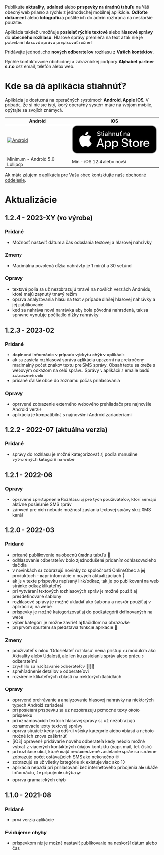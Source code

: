 Publikujte **aktuality**, **udalosti** alebo **príspevky na úradnú tabuľu** na Váš obecný web priamo a rýchlo z jednoduchej mobilnej aplikácie. **Odfoťte dokument** alebo **fotografiu** a pošlite ich do admin rozhrania na neskoršie použitie.

Aplikácia taktiež umožňuje **posielať rýchle textové** alebo **hlasové správy** do **obecného rozhlasu**. Hlasové správy premieňa na text a tak nie je potrebné hlasovú správu prepisovať ručne!

Pridávajte jednoducho **nových odberateľov** rozhlasu z **Vašich kontaktov**.

Rýchle kontaktovanie obchodnej a zákazníckej podpory **Alphabet partner s.r.o** cez email, telefón alebo web.

# Kde sa dá aplikácia stiahnúť?
Aplikácia je dostupná na operačných systémoch **Android**, **Apple iOS**. V prípade, že si nie ste istý, ktorý operačný systém máte na svojom mobile, opýtajte sa svojích známych. 

| Android | iOS |
|-----|--------|
|<a href="https://play.google.com/store/apps/details?id=com.alphabetpartner.obmayorapp"><img src="https://play.google.com/intl/en_us/badges/static/images/badges/sk_badge_web_generic.png" alt="Android" width="350"/></a>|<a href="https://apps.apple.com/sk/app/online-úrad/id1578027584"><img src="https://raw.githubusercontent.com/Martinedo/ObApp_promoting/master/resources/download_on_app_store_sk.png" alt="iOS" width="300"/></a>|
| Minimum - Android 5.0 Lollipop| Min - iOS 12.4 alebo novší |

Ak máte záujem o aplikáciu pre Vašu obec kontaktujte naše [obchodné oddelenie](https://onlineobec.sk/kontakt/).

# Aktualizácie

## 1.2.4 - 2023-XY (vo výrobe)

### Pridané
- Možnosť nastaviť dátum a čas odoslania textovej a hlasovej nahrávky

### Zmeny
- Maximálna povolená dĺžka nahrávky je 1 minút a 30 sekúnd

### Opravy
- textové polia sa už nezobrazujú tmavé na novších verziách Androidu, ktoré majú zapnutý tmavý režim
- oprava analyzovania hlasu na text v prípade dlhšej hlasovej nahrávky a jej publikovanie
- keď sa nahráva nová nahrávka aby bola pôvodná nahradená, tak sa správne vynuluje počítadlo dĺžky nahrávky

## 1.2.3 - 2023-02

### Pridané
- doplnené informácie v prípade výskytu chýb v aplikácie
- ak sa zasiela rozhlasová správa aplikácia upozorní na prekročený maximalný počet znakov textu pre SMS správy. Obsah textu sa oreže s webovým odkazom na celú správu. Správy v aplikácií a emaile budú zobrazené celé
- pridané ďalšie obce do zoznamu počas prihlasovania

### Opravy
- opravené zobrazenie externého webového prehliadača pre najnovšie Android verzie 
- aplikácia je kompatibilná s najnovšími Android zariadeniami

## 1.2.2 - 2022-07 (aktuálna verzia)

### Pridané
- správy do rozhlasu je možné kategorizovať aj podľa manuálne vytvorených kategórií na webe

## 1.2.1 - 2022-06

### Opravy
- opravené sprístupnenie Rozhlasu aj pre tých používateľov, ktorí nemajú aktívne posielanie SMS správ
- zároveň pre nich nebude možnosť zaslania textovej správy skrz SMS kanál

## 1.2.0 - 2022-03

### Pridané
- pridané publikovenie na obecnú úradnu tabuľu 📄
- odhlasovanie odberateľov bolo zjednodušené pridaním odhlasovacieho tlačidla
- v novinkách sa zobrazujú novinky zo spoločnosti OnlineObec a jej produktoch - napr infomrácie o nových aktualizáciach 📰
- ak je v texte príspevku napísaný link/odkaz, tak je po publikovaní na web stránke odkaz klikateľný
- pri vytváraní textových rozhlasových správ je možné použiť aj preddefinované šablony
- rozhlasové správy je možné ukladať ako šablonu a neskôr použiť aj v aplikácií aj na webe
- príspevky je možné kategorizovať aj do podkategórií definovaných na webe
- výber kategórií je možné zavrieť aj tlačidlom na obrazovke
- pri prvom spustení sa predstavia funkcie aplikácie 🌟

### Zmeny
- používateľ s rolou 'Odosielateľ rozhlasu' nema prístup ku modulom ako Aktuality alebo Udalosti, ale len ku zasielaniu správ alebo prácu s odberateľmi
- zrýchlilo sa načítavanie odberateľov 🧑‍🤝‍🧑
- sprehľadnenie detailov o odberateľovi
- rozšírenie klikateľných oblastí na niektorých tlačidlách

### Opravy
- opravené prehrávanie a analyzovanie hlasovej nahrávky na niektorých typoch Android zariadení
- pri posielaní príspevku sa už nezobrazujú pomocné texty okolo príspevku
- pri oznamovacích textoch hlasovej správy sa už nezobrazujú oznamovacie texty textovej správy
- oprava situácie kedy sa odšrtli všetky kategórie alebo oblasti a nebolo možné ich znova zaškrtnúť
- [iOS] opravené pridávanie nového odberateľa kedy nebolo možné vybrať z viacerých kontaktných údajov kontaktu (napr. mail, tel. čislo)
- pri rozhlase obci, ktoré majú neobmedzené zasielanie správ sa správne zobrazuje počet ostávajúcich SMS ako nekonečno ♾️
- zobrazujú sa už všetky kategórie ak existuje viac ako 10
- aplikácia nepadá pri prihlasovaní bez internetového pripojenia ale ukáže informáciu, že pripojenie chýba ✔️
- oprava gramatických chýb

## 1.1.0 - 2021-08

### Pridané
- prvá verzia aplikácie

### Evidujeme chyby
- príspevkom nie je možné nastaviť publikovanie na neskorší dátum alebo čas
